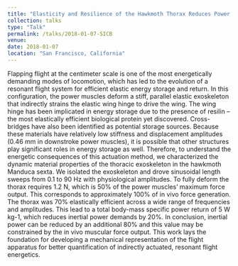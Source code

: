 ```yaml
---
title: "Elasticity and Resilience of the Hawkmoth Thorax Reduces Power Requirements"
collection: talks
type: "Talk"
permalink: /talks/2018-01-07-SICB
venue: 
date: 2018-01-07
location: "San Francisco, California"
---
```


Flapping flight at the centimeter scale is one of the most energetically demanding modes of locomotion, which has led to the evolution of a resonant flight system for efficient elastic energy storage and return. In this configuration, the power muscles deform a stiff, parallel elastic exoskeleton that indirectly strains the elastic wing hinge to drive the wing. The wing hinge has been implicated in energy storage due to the presence of resilin – the most elastically efficient biological protein yet discovered. Cross-bridges have also been identified as potential storage sources. Because these materials have relatively low stiffness and displacement amplitudes (0.46 mm in downstroke power muscles), it is possible that other structures play significant roles in energy storage as well. Therefore, to understand the energetic consequences of this actuation method, we characterized the dynamic material properties of the thoracic exoskeleton in the hawkmoth Manduca sexta. We isolated the exoskeleton and drove sinusoidal length sweeps from 0.1 to 90 Hz with physiological amplitudes. To fully deform the thorax requires 1.2 N, which is 50% of the power muscles’ maximum force output. This corresponds to approximately 100% of in vivo force generation. The thorax was 70% elastically efficient across a wide range of frequencies and amplitudes. This lead to a total body-mass specific power return of 5 W kg-1, which reduces inertial power demands by 20%. In conclusion, inertial power can be reduced by an additional 80% and this value may be constrained by the in vivo muscular force output. This work lays the foundation for developing a mechanical representation of the flight apparatus for better quantification of indirectly actuated, resonant flight energetics.